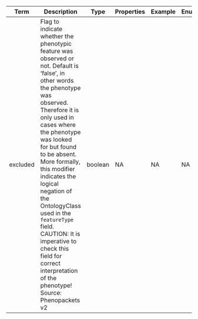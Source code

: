 |Term | Description | Type | Properties | Example | Enum|
| ---| ---| ---| ---| ---| --- |
| excluded | Flag to indicate whether the phenotypic feature was observed or not. Default is ‘false’, in other words the phenotype was observed. Therefore it is only used in cases where the phenotype was looked for but found to be absent. More formally, this modifier indicates the logical negation of the OntologyClass used in the `featureType` field. CAUTION: It is imperative to check this field for correct interpretation of the phenotype! Source: Phenopackets v2 | boolean | NA | NA | NA|
